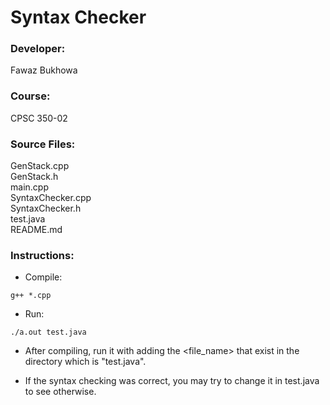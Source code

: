# Syntax Checker

### Developer:
Fawaz Bukhowa

### Course: 
CPSC 350-02

### Source Files:
GenStack.cpp<br/>
GenStack.h<br/>
main.cpp<br/>
SyntaxChecker.cpp<br/>
SyntaxChecker.h<br/>
test.java<br/>
README.md

### Instructions:

- Compile:
```
g++ *.cpp
```
- Run:
```
./a.out test.java
```
- After compiling, run it with adding the <file_name>
that exist in the directory which is "test.java".

- If the syntax checking was correct, you may try
to change it in test.java to see otherwise.
